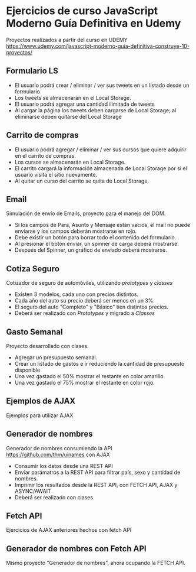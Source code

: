 # Ejercicios de curso JavaScript Moderno Guía Definitiva en Udemy

Proyectos realizados a partir del curso en UDEMY https://www.udemy.com/javascript-moderno-guia-definitiva-construye-10-proyectos/

## Formulario LS

- El usuario podrá crear / eliminar / ver sus tweets en un listado desde un formulario
- Los tweets se almacenarán en el Local Storage.
- El usuario podrá agregar una cantidad ilimitada de tweets
- Al cargar la página los tweets deben cargarse de Local Storage; al eliminarse deben quitarse del Local Storage

## Carrito de compras

- El usuario podrá agregar / eliminar / ver sus cursos que quiere adquirir en el carrito de compras.
- Los cursos se almacenarán en Local Storage.
- El carrito cargará la información almacenada de Local Storage por si el usuario visita el sitio nuevamente.
- Al quitar un curso del carrito se quita de Local Storage.

## Email

Simulación de envío de Emails, proyecto para el manejo del DOM.

- Si los campos de Para, Asunto y Mensaje están vacíos, el mail no puede enviarse y los campos deberán mostrarse en rojo.
- Debe existir un botón para borrar todo el contenido del formulario.
- Al presionar el botón enviar, un spinner de carga deberá mostrarse.
- Después del Spinner, un gráfico de enviado deberá mostrarse.

## Cotiza Seguro

Cotizador de seguro de automóviles, utilizando *prototypes* y *classes*

- Existen 3 modelos, cada uno con precios distintos.
- Cada año del auto su precio deberá ser menos en un 3%.
- El seguro del auto "Completo" y "Básico" tien distintos precios.
- Deberá ser realizado con *Prototypes* y migrado a *Classes*


## Gasto Semanal

Proyecto desarrollado con clases.

- Agregar un presupuesto semanal.
- Crear un listado de gastos e ir reduciendo la cantidad de presupuesto disponible
- Una vez gastado el 50% mostrar el restante en color amarillo.
- Una vez gastado el 75% mostrar el restante en color rojo.

## Ejemplos de AJAX

Ejemplos para utilizar AJAX

## Generador de nombres

Generador de nombres consumiendo la API https://github.com/thm/uinames con AJAX

- Consumir los datos desde una REST API
- Enviar parámatros a la REST API para filtrar país, sexo y cantidad de nombres.
- Imprimir los resultados desde la REST API, con FETCH API, AJAX y ASYNC/AWAIT
- Deberá ser realizado con clases

## Fetch API
Ejercicios de AJAX anteriores hechos con fetch API

## Generador de nombres con Fetch API

Mismo proyecto "Generador de nombres", ahora ocupando la FETCH API.